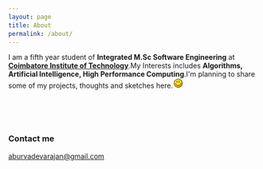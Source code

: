 ```yaml
---
layout: page
title: About
permalink: /about/
---
```



I am a fifth year student of <strong>Integrated M.Sc Software Engineering</strong> at <strong><a href="http://www.citindia.com">Coimbatore Institute of Technology</a></strong>.My Interests includes <strong> Algorithms, Artificial Intelligence, High Performance Computing</strong>.I'm planning to share some of my projects, thoughts and sketches here.<img src="/images/smile.png">

<br/>
<br/>
<br/>


### Contact me
[aburvadevarajan@gmail.com](mailto:aburvadevarajan@gmail.com)
